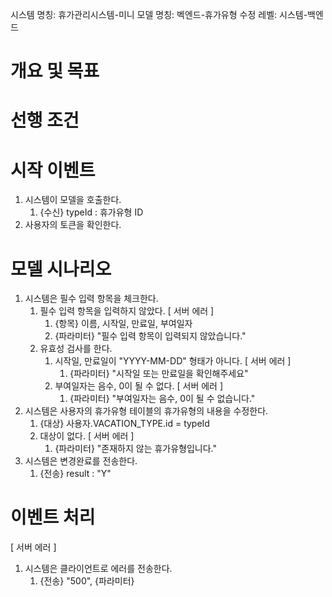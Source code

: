 시스템 명칭: 휴가관리시스템-미니
모델 명칭:  벡엔드-휴가유형 수정
레벨: 시스템-백엔드

# 개요 및 목표


# 선행 조건


# 시작 이벤트
1. 시스템이 모델을 호출한다.
	1. {수신} typeId : 휴가유형 ID
2. 사용자의 토큰을 확인한다.

# 모델 시나리오
1. 시스템은 필수 입력 항목을 체크한다.
	1. 필수 입력 항목을 입력하지 않았다. [ 서버 에러 ]
		1. {항목} 이름, 시작일, 만료일, 부여일자
		2. {파라미터} "필수 입력 항목이 입력되지 않았습니다." 
	2. 유효성 검사를 한다.
		1. 시작일, 만료일이 "YYYY-MM-DD" 형태가 아니다. [ 서버 에러 ]
			1. {파라미터} "시작일 또는 만료일을 확인해주세요" 
		2. 부여일자는 음수, 0이 될 수 없다. [ 서버 에러 ]
			1. {파라미터} "부여일자는 음수, 0이 될 수 없습니다."
2. 시스템은 사용자의 휴가유형 테이블의 휴가유형의 내용을 수정한다.
	1. {대상} 사용자.VACATION_TYPE.id = typeId
	2. 대상이 없다. [ 서버 에러 ]
		1. {파라미터} "존재하지 않는 휴가유형입니다."
3. 시스템은 변경완료를 전송한다.
	1. {전송} result : "Y"

# 이벤트 처리
[ 서버 에러 ]
1. 시스템은 클라이언트로 에러를 전송한다.
	1. {전송} "500",  {파라미터}